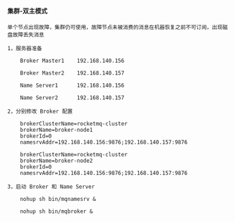 
#### 集群-双主模式

	单个节点出现故障，集群仍可使用，故障节点未被消费的消息在机器恢复之前不可订阅，出现磁盘故障丢失消息
	
	1，服务器准备
	
		Broker Master1    192.168.140.156
		
		Broker Master2    192.168.140.157
		
		Name Server1      192.168.140.156
		
		Name Server2      192.168.140.157
	
	2，分别修改 Broker 配置
	
		brokerClusterName=rocketmq-cluster
		brokerName=broker-node1
		brokerId=0
		namesrvAddr=192.168.140.156:9876;192.168.140.157:9876
		
		brokerClusterName=rocketmq-cluster
		brokerName=broker-node2
		brokerId=0
		namesrvAddr=192.168.140.156:9876;192.168.140.157:9876
	
	3，启动 Broker 和 Name Server
		
		nohup sh bin/mqnamesrv &
		
		nohup sh bin/mqbroker &


